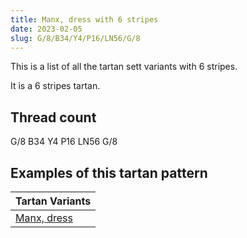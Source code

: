 ```yaml
---
title: Manx, dress with 6 stripes
date: 2023-02-05
slug: G/8/B34/Y4/P16/LN56/G/8
---
```

This is a list of all the tartan sett variants with 6 stripes.

It is a 6 stripes tartan.


## Thread count
G/8 B34 Y4 P16 LN56 G/8

## Examples of this tartan pattern

| Tartan Variants |
|---------------|
| [Manx, dress](/variants/g/8/b34/y4/p16/ln56/g/8-b304080-g008000-lne0e0e0-p800080-yf0c000)||
